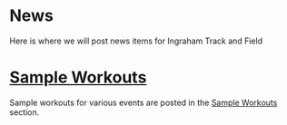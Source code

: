 # News

Here is where we will post news items for Ingraham Track and Field




# [Sample Workouts](workouts/)
Sample workouts for various events are posted in the [Sample Workouts](workouts/) section.  


